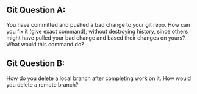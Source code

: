 ## Git Question A:

You have committed and pushed a bad change to your git repo.  How can you fix it (give exact command), without destroying history, since others might have pulled your bad change and based their changes on yours?  What would this command do?

## Git Question B:

How do you delete a local branch after completing work on it.  How would you delete a remote branch?

